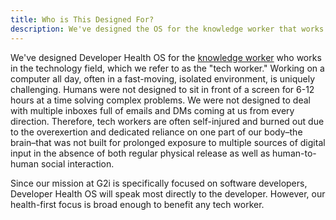 ```yaml
---
title: Who is This Designed For?
description: We've designed the OS for the knowledge worker that works in technology. 
---
```


We've designed Developer Health OS for the [knowledge worker](https://corporatefinanceinstitute.com/resources/knowledge/other/knowledge-workers/) who works in the technology field, which we refer to as the "tech worker." Working on a computer all day, often in a fast-moving, isolated environment, is uniquely challenging. Humans were not designed to sit in front of a screen for 6-12 hours at a time solving complex problems. We were not designed to deal with multiple inboxes full of emails and DMs coming at us from every direction. Therefore, tech workers are often self-injured and burned out due to the overexertion and dedicated reliance on one part of our body–the brain–that was not built for prolonged exposure to multiple sources of digital input in the absence of both regular physical release as well as human-to-human social interaction. 

Since our mission at G2i is specifically focused on software developers, Developer Health OS will speak most directly to the developer. However, our health-first focus is broad enough to benefit any tech worker. 
